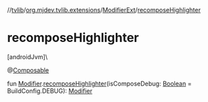 //[tvlib](../../../index.md)/[org.mjdev.tvlib.extensions](../index.md)/[ModifierExt](index.md)/[recomposeHighlighter](recompose-highlighter.md)

# recomposeHighlighter

[androidJvm]\

@[Composable](https://developer.android.com/reference/kotlin/androidx/compose/runtime/Composable.html)

fun [Modifier](https://developer.android.com/reference/kotlin/androidx/compose/ui/Modifier.html).[recomposeHighlighter](recompose-highlighter.md)(isComposeDebug: [Boolean](https://kotlinlang.org/api/latest/jvm/stdlib/kotlin/-boolean/index.html) = BuildConfig.DEBUG): [Modifier](https://developer.android.com/reference/kotlin/androidx/compose/ui/Modifier.html)
